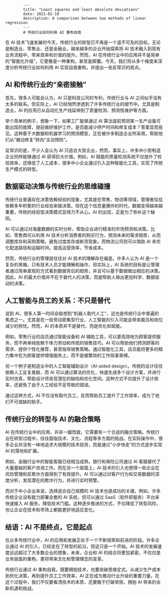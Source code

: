 
            ---
            title: "Least squares and least absolute deviations"
            date: 2021-02-10
            description: A comparison between two methods of linear regression
            ---
            # 传统行业如何利用 AI 重构自我

在 AI 技术飞速发展的今天，传统行业的转型已不再是一个遥不可及的目标。无论是制造业、零售业、还是金融业，越来越多的企业开始探索将 AI 技术融入到现有业务流程中，带来效率和价值的提升。然而，AI 在传统行业中的应用并不是简单的“智能化升级”，它更像是一种重构，甚至是颠覆。今天，我们将从多个维度来深度分析传统行业如何利用 AI 实现自我重构，并提出一些反常识的观点。

## AI 和传统行业的“亲密接触”

首先，很多人可能会认为，AI 只是科技公司的专利，传统行业与 AI 之间似乎没有太多的联系。但实际上，AI 已经悄然渗透到了许多传统行业的细节中。尤其是制造业，AI 的应用已从自动化生产线延伸到了质量检测、预测性维护等方面。

举个简单的例子，想象一下，如果工厂能够通过 AI 算法提前预测某一生产设备可能出现的故障，提前做好维护工作，是否能减少停产时间和修复成本？答案显而易见。这种基于大数据和机器学习的预测模型，正在被许多制造企业所采用，帮助他们从“被动修复”转向“主动预防”。

反常识的是，不少人会认为 AI 只适合大型企业，然而，事实上，许多中小型制造企业同样能够通过 AI 获得巨大价值。例如，AI 赋能的质量检测系统不仅提升了检验效率，还降低了人工成本，很多中小企业通过引入这种智能化工具，实现了传统生产模式的转型。

## 数据驱动决策与传统行业的思维碰撞

传统行业普遍存在决策依赖经验的现象，尤其是在零售、物流等领域，管理者往往依赖多年积累的行业经验来做决策。但在这个信息量爆炸的时代，数据变得越来越重要，传统的经验型决策模式显得力不从心。AI 的出现，正是为了弥补这个缺陷。

AI 可以通过对海量数据的实时分析，帮助企业进行精准的市场预测和决策。比如，零售商可以利用 AI 技术分析消费者的购买行为，预测未来的需求趋势，从而调整库存和采购策略，避免过度库存或断货现象。而物流公司则可以借助 AI 来优化配送路径和运输时间，提高运营效率，节省成本。

然而，传统行业的管理层往往对 AI 技术的理解存在偏差。许多人认为 AI 是一个复杂的黑箱，只有技术人员才能理解和操作，但实际上，AI 系统的目标是让管理者通过简单直观的方式看到数据背后的趋势，并且可以基于数据做出相应的决策。因此，AI 的最大价值并不在于替代人的决策，而是帮助人做出更加科学、数据驱动的决策。

## 人工智能与员工的关系：不只是替代

说到 AI，很多人第一时间会联想到“机器人取代人工”，这也是传统行业中普遍的焦虑之一。尤其是在一些劳动密集型行业，人工智能的引入可能会带来裁员和岗位减少的担忧。然而，AI 的本质并不是替代，而是优化和赋能。

例如，零售行业的店员通过智能设备和 AI 辅助工具，可以更高效地为顾客提供服务，而不再单纯依赖于体力劳动和传统的销售技巧。AI 可以帮助他们预测顾客的需求、提供个性化推荐，甚至指导销售策略。通过智能化工具，店员能将更多的精力集中在为顾客提供增值服务上，而不是被繁琐的工作琐事束缚。

另一个例子是制造业中的人工智能辅助设计（AI-aided design）。传统的设计往往依赖人工反复推敲，而 AI 可以通过算法的优化，快速生成多个设计方案，并进行实时仿真，帮助设计师发现潜在的缺陷和优化空间。这种方式不仅提升了设计效率，还避免了由于人工经验不足导致的错误。

通过这种方式，AI 不仅没有取代员工，反而帮助员工提升了工作效率，成为了他们不可或缺的助手。

## 传统行业的转型与 AI 的融合策略

AI 在传统行业中的应用，并非一蹴而就，它需要有一个合适的融合策略。传统行业在转型过程中，往往面临技术、文化、流程等多方面的挑战。在实际操作中，很多企业并没有一味地追求大规模的技术投资，而是通过“小步快走”的方式逐步实现 AI 的落地和扩展。

例如，金融行业中的智能客服已经相当成熟，银行和保险公司通过 AI 客服替代了大量基础的客户咨询工作。而在另一个层面上，AI 技术的引入也使得一些企业在风险管理和反欺诈方面得到了有效提升。AI 可以通过对客户行为和交易数据的深度分析，发现潜在的欺诈行为，并进行实时预警。

而对于中小企业来说，选择适合自己规模的 AI 技术也是成功的关键。例如，许多传统企业没有能力部署全套的 AI 系统，但可以通过 SaaS（软件即服务）平台来快速接入 AI 服务，降低技术门槛。这种逐步推进的方式，不仅降低了转型风险，也让企业在技术和市场上都能更好地适应变化。

## 结语：AI 不是终点，它是起点

在众多传统行业中，AI 的应用和发展正处于一个不断探索和前进的阶段。许多企业通过 AI 的引入，已经走在了转型的前沿，但这只是一个开始。AI 技术的发展速度远远超过了大多数企业的想象，未来，企业和 AI 的结合将更加紧密，不仅仅是业务层面的重构，更将带来文化和管理理念的变革。

传统行业通过 AI 重构自我，既要拥抱技术，也要突破思维定式。从减少生产成本到优化决策，再到提升员工工作效率，AI 正在成为推动行业升级的重要力量。在这个过程中，我们不仅要看清技术的本质，还要敢于打破常规，拥抱 AI 带来的全新机遇和挑战。